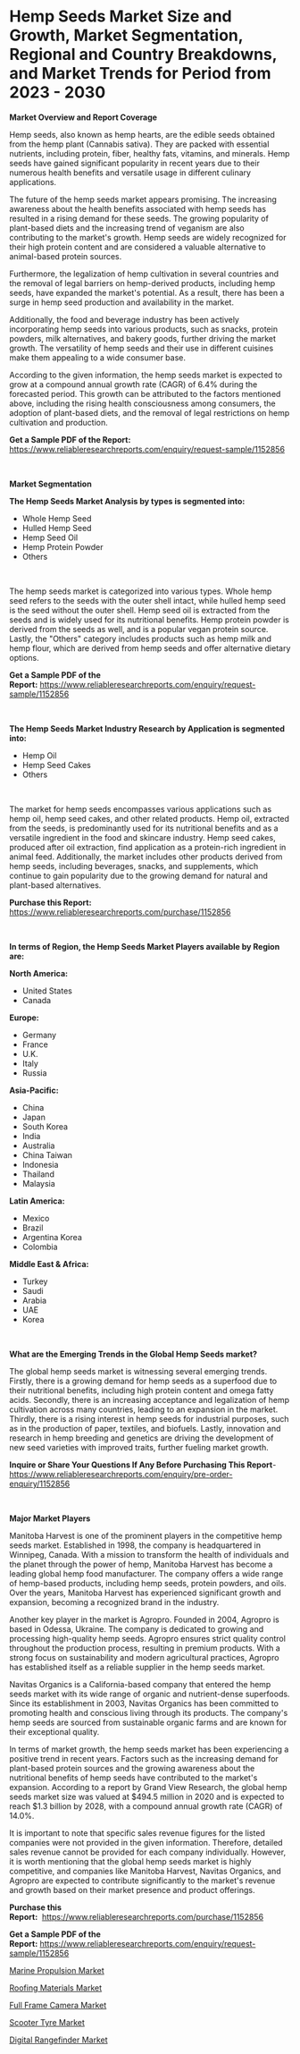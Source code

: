 <p><h1>Hemp Seeds Market Size and Growth, Market Segmentation, Regional and Country Breakdowns, and Market Trends for Period from 2023 -  2030</h1></p><p><strong>Market Overview and Report Coverage</strong></p>
<p><p>Hemp seeds, also known as hemp hearts, are the edible seeds obtained from the hemp plant (Cannabis sativa). They are packed with essential nutrients, including protein, fiber, healthy fats, vitamins, and minerals. Hemp seeds have gained significant popularity in recent years due to their numerous health benefits and versatile usage in different culinary applications.</p><p>The future of the hemp seeds market appears promising. The increasing awareness about the health benefits associated with hemp seeds has resulted in a rising demand for these seeds. The growing popularity of plant-based diets and the increasing trend of veganism are also contributing to the market's growth. Hemp seeds are widely recognized for their high protein content and are considered a valuable alternative to animal-based protein sources.</p><p>Furthermore, the legalization of hemp cultivation in several countries and the removal of legal barriers on hemp-derived products, including hemp seeds, have expanded the market's potential. As a result, there has been a surge in hemp seed production and availability in the market.</p><p>Additionally, the food and beverage industry has been actively incorporating hemp seeds into various products, such as snacks, protein powders, milk alternatives, and bakery goods, further driving the market growth. The versatility of hemp seeds and their use in different cuisines make them appealing to a wide consumer base.</p><p>According to the given information, the hemp seeds market is expected to grow at a compound annual growth rate (CAGR) of 6.4% during the forecasted period. This growth can be attributed to the factors mentioned above, including the rising health consciousness among consumers, the adoption of plant-based diets, and the removal of legal restrictions on hemp cultivation and production.</p></p>
<p><strong>Get a Sample PDF of the Report:</strong> <a href="https://www.reliableresearchreports.com/enquiry/request-sample/1152856">https://www.reliableresearchreports.com/enquiry/request-sample/1152856</a></p>
<p>&nbsp;</p>
<p><strong>Market Segmentation</strong></p>
<p><strong>The Hemp Seeds Market Analysis by types is segmented into:</strong></p>
<p><ul><li>Whole Hemp Seed</li><li>Hulled Hemp Seed</li><li>Hemp Seed Oil</li><li>Hemp Protein Powder</li><li>Others</li></ul></p>
<p>&nbsp;</p>
<p><p>The hemp seeds market is categorized into various types. Whole hemp seed refers to the seeds with the outer shell intact, while hulled hemp seed is the seed without the outer shell. Hemp seed oil is extracted from the seeds and is widely used for its nutritional benefits. Hemp protein powder is derived from the seeds as well, and is a popular vegan protein source. Lastly, the "Others" category includes products such as hemp milk and hemp flour, which are derived from hemp seeds and offer alternative dietary options.</p></p>
<p><strong>Get a Sample PDF of the Report:</strong>&nbsp;<a href="https://www.reliableresearchreports.com/enquiry/request-sample/1152856">https://www.reliableresearchreports.com/enquiry/request-sample/1152856</a></p>
<p>&nbsp;</p>
<p><strong>The Hemp Seeds Market Industry Research by Application is segmented into:</strong></p>
<p><ul><li>Hemp Oil</li><li>Hemp Seed Cakes</li><li>Others</li></ul></p>
<p>&nbsp;</p>
<p><p>The market for hemp seeds encompasses various applications such as hemp oil, hemp seed cakes, and other related products. Hemp oil, extracted from the seeds, is predominantly used for its nutritional benefits and as a versatile ingredient in the food and skincare industry. Hemp seed cakes, produced after oil extraction, find application as a protein-rich ingredient in animal feed. Additionally, the market includes other products derived from hemp seeds, including beverages, snacks, and supplements, which continue to gain popularity due to the growing demand for natural and plant-based alternatives.</p></p>
<p><strong>Purchase this Report:</strong>&nbsp; <a href="https://www.reliableresearchreports.com/purchase/1152856">https://www.reliableresearchreports.com/purchase/1152856</a></p>
<p>&nbsp;</p>
<p><strong>In terms of Region, the Hemp Seeds Market Players available by Region are:</strong></p>
<p>
    <p> <strong> North America: </strong>
        <ul>
            <li>United States</li>
            <li>Canada</li>
        </ul>
        </p> 
    <p> <strong> Europe: </strong>
        <ul>
            <li>Germany</li>
            <li>France</li>
            <li>U.K.</li>
            <li>Italy</li>
            <li>Russia</li>
        </ul>
        </p> 
    <p> <strong> Asia-Pacific: </strong>
        <ul>
            <li>China</li>
            <li>Japan</li>
            <li>South Korea</li>
            <li>India</li>
            <li>Australia</li>
            <li>China Taiwan</li>
            <li>Indonesia</li>
            <li>Thailand</li>
            <li>Malaysia</li>
        </ul>
        </p> 
    <p> <strong> Latin America: </strong>
        <ul>
            <li>Mexico</li>
            <li>Brazil</li>
            <li>Argentina Korea</li>
            <li>Colombia</li>
        </ul>
        </p> 
    <p> <strong> Middle East & Africa: </strong>
        <ul>
            <li>Turkey</li>
            <li>Saudi</li>
            <li>Arabia</li>
            <li>UAE</li>
            <li>Korea</li>
        </ul>
    </p>
    </p>
<p>&nbsp;</p>
<p><strong>What are the Emerging Trends in the Global Hemp Seeds market?</strong></p>
<p><p>The global hemp seeds market is witnessing several emerging trends. Firstly, there is a growing demand for hemp seeds as a superfood due to their nutritional benefits, including high protein content and omega fatty acids. Secondly, there is an increasing acceptance and legalization of hemp cultivation across many countries, leading to an expansion in the market. Thirdly, there is a rising interest in hemp seeds for industrial purposes, such as in the production of paper, textiles, and biofuels. Lastly, innovation and research in hemp breeding and genetics are driving the development of new seed varieties with improved traits, further fueling market growth.</p></p>
<p><strong>Inquire or Share Your Questions If Any Before Purchasing This Report</strong>- <a href="https://www.reliableresearchreports.com/enquiry/pre-order-enquiry/1152856">https://www.reliableresearchreports.com/enquiry/pre-order-enquiry/1152856</a></p>
<p>&nbsp;</p>
<p><strong>Major Market Players</strong></p>
<p><p>Manitoba Harvest is one of the prominent players in the competitive hemp seeds market. Established in 1998, the company is headquartered in Winnipeg, Canada. With a mission to transform the health of individuals and the planet through the power of hemp, Manitoba Harvest has become a leading global hemp food manufacturer. The company offers a wide range of hemp-based products, including hemp seeds, protein powders, and oils. Over the years, Manitoba Harvest has experienced significant growth and expansion, becoming a recognized brand in the industry.</p><p>Another key player in the market is Agropro. Founded in 2004, Agropro is based in Odessa, Ukraine. The company is dedicated to growing and processing high-quality hemp seeds. Agropro ensures strict quality control throughout the production process, resulting in premium products. With a strong focus on sustainability and modern agricultural practices, Agropro has established itself as a reliable supplier in the hemp seeds market.</p><p>Navitas Organics is a California-based company that entered the hemp seeds market with its wide range of organic and nutrient-dense superfoods. Since its establishment in 2003, Navitas Organics has been committed to promoting health and conscious living through its products. The company's hemp seeds are sourced from sustainable organic farms and are known for their exceptional quality.</p><p>In terms of market growth, the hemp seeds market has been experiencing a positive trend in recent years. Factors such as the increasing demand for plant-based protein sources and the growing awareness about the nutritional benefits of hemp seeds have contributed to the market's expansion. According to a report by Grand View Research, the global hemp seeds market size was valued at $494.5 million in 2020 and is expected to reach $1.3 billion by 2028, with a compound annual growth rate (CAGR) of 14.0%.</p><p>It is important to note that specific sales revenue figures for the listed companies were not provided in the given information. Therefore, detailed sales revenue cannot be provided for each company individually. However, it is worth mentioning that the global hemp seeds market is highly competitive, and companies like Manitoba Harvest, Navitas Organics, and Agropro are expected to contribute significantly to the market's revenue and growth based on their market presence and product offerings.</p></p>
<p><strong>Purchase this Report:</strong>&nbsp;&nbsp;<a href="https://www.reliableresearchreports.com/purchase/1152856">https://www.reliableresearchreports.com/purchase/1152856</a></p>
<p></p>
<p><strong>Get a Sample PDF of the Report:</strong>&nbsp;<a href="https://www.reliableresearchreports.com/enquiry/request-sample/1152856">https://www.reliableresearchreports.com/enquiry/request-sample/1152856</a></p>
<p><p><a href="https://medium.com/@noewwade60/marine-propulsion-market-size-growth-forecast-2023-2030-7acf0f464549">Marine Propulsion Market</a></p><p><a href="https://medium.com/@andem140256/roofing-materials-market-size-growth-forecast-2023-2030-62a598069852">Roofing Materials Market</a></p><p><a href="https://www.linkedin.com/pulse/full-frame-camera-market-size-share-amp-trends-analysis-ego3e/">Full Frame Camera Market</a></p><p><a href="https://www.linkedin.com/pulse/scooter-tyre-market-size-share-global-analysis-report-9gqzc/">Scooter Tyre Market</a></p><p><a href="https://www.linkedin.com/pulse/digital-rangefinder-market-size-growth-forecast-uib4e/">Digital Rangefinder Market</a></p></p>